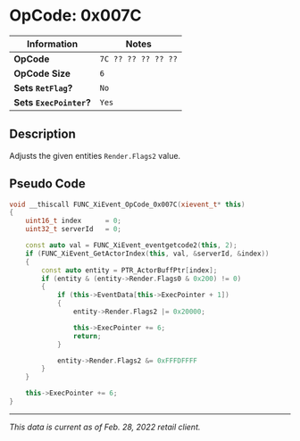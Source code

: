 # OpCode: 0x007C

| Information               | Notes |
|---                        |---    |
| **OpCode**                | `7C ?? ?? ?? ?? ??` |
| **OpCode Size**           | `6`   |
| **Sets `RetFlag`?**       | `No`  |
| **Sets `ExecPointer`?**   | `Yes` |

## Description

Adjusts the given entities `Render.Flags2` value.

## Pseudo Code

```cpp
void __thiscall FUNC_XiEvent_OpCode_0x007C(xievent_t* this)
{
    uint16_t index      = 0;
    uint32_t serverId   = 0;

    const auto val = FUNC_XiEvent_eventgetcode2(this, 2);
    if (FUNC_XiEvent_GetActorIndex(this, val, &serverId, &index))
    {
        const auto entity = PTR_ActorBuffPtr[index];
        if (entity & (entity->Render.Flags0 & 0x200) != 0)
        {
            if (this->EventData[this->ExecPointer + 1])
            {
                entity->Render.Flags2 |= 0x20000;

                this->ExecPointer += 6;
                return;
            }

            entity->Render.Flags2 &= 0xFFFDFFFF
        }
    }

    this->ExecPointer += 6;
}
```

---

_This data is current as of Feb. 28, 2022 retail client._